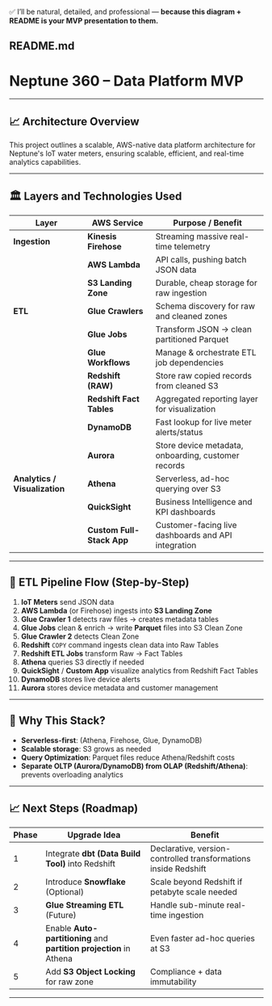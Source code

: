 ✅ I’ll be natural, detailed, and professional — **because this diagram + README is your MVP presentation to them.**

## README.md

# Neptune 360 – Data Platform MVP

---

## 📈 Architecture Overview

This project outlines a scalable, AWS-native data platform architecture for Neptune's IoT water meters, ensuring scalable, efficient, and real-time analytics capabilities.

---

## 🏛️ Layers and Technologies Used

| Layer | AWS Service | Purpose / Benefit |
|------|--------------|-------------------|
| **Ingestion** | **Kinesis Firehose** | Streaming massive real-time telemetry |
| | **AWS Lambda** | API calls, pushing batch JSON data |
| | **S3 Landing Zone** | Durable, cheap storage for raw ingestion |
| **ETL** | **Glue Crawlers** | Schema discovery for raw and cleaned zones |
| | **Glue Jobs** | Transform JSON → clean partitioned Parquet |
| | **Glue Workflows** | Manage & orchestrate ETL job dependencies |
| | **Redshift (RAW)** | Store raw copied records from cleaned S3 |
| | **Redshift Fact Tables** | Aggregated reporting layer for visualization |
| | **DynamoDB** | Fast lookup for live meter alerts/status |
| | **Aurora** | Store device metadata, onboarding, customer records |
| **Analytics / Visualization** | **Athena** | Serverless, ad-hoc querying over S3 |
| | **QuickSight** | Business Intelligence and KPI dashboards |
| | **Custom Full-Stack App** | Customer-facing live dashboards and API integration |

---

## 🚀 ETL Pipeline Flow (Step-by-Step)

1. **IoT Meters** send JSON data
2. **AWS Lambda** (or Firehose) ingests into **S3 Landing Zone**
3. **Glue Crawler 1** detects raw files → creates metadata tables
4. **Glue Jobs** clean & enrich → write **Parquet** files into S3 Clean Zone
5. **Glue Crawler 2** detects Clean Zone
6. **Redshift** `COPY` command ingests clean data into Raw Tables
7. **Redshift ETL Jobs** transform Raw → Fact Tables
8. **Athena** queries S3 directly if needed
9. **QuickSight** / **Custom App** visualize analytics from Redshift Fact Tables
10. **DynamoDB** stores live device alerts
11. **Aurora** stores device metadata and customer management

---

## 🧱 Why This Stack?

- **Serverless-first**: (Athena, Firehose, Glue, DynamoDB)
- **Scalable storage**: S3 grows as needed
- **Query Optimization**: Parquet files reduce Athena/Redshift costs
- **Separate OLTP (Aurora/DynamoDB) from OLAP (Redshift/Athena)**: prevents overloading analytics

---

## 📈 Next Steps (Roadmap)

| Phase | Upgrade Idea | Benefit |
|-------|--------------|---------|
| 1 | Integrate **dbt (Data Build Tool)** into Redshift | Declarative, version-controlled transformations inside Redshift |
| 2 | Introduce **Snowflake** (Optional) | Scale beyond Redshift if petabyte scale needed |
| 3 | **Glue Streaming ETL** (Future) | Handle sub-minute real-time ingestion |
| 4 | Enable **Auto-partitioning** and **partition projection** in Athena | Even faster ad-hoc queries at S3 |
| 5 | Add **S3 Object Locking** for raw zone | Compliance + data immutability |

---

